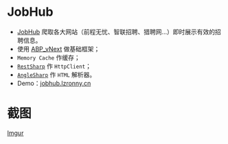 # JobHub

  - [JobHub](http://github.com/nongzhsh/JobHub) 爬取各大网站（前程无忧、智联招聘、猎聘网…）即时展示有效的招聘信息。
  - 使用 [ABP_vNext](https://github.com/abpframework/abp) 做基础框架；
  - ``Memory Cache`` 作缓存；
  - [``RestSharp``](https://github.com/restsharp/RestSharp) 作 ``HttpClient``；
  - [``AngleSharp``](https://github.com/AngleSharp/AngleSharp) 作 ``HTML``  解析器。
  - Demo：[jobhub.lzronny.cn](jobhub.lzronny.cn)

# 截图

[Imgur](https://i.imgur.com/B2IIk3r.gifv)
